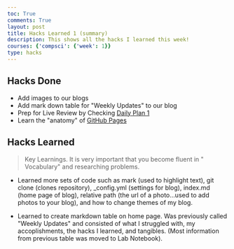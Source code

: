 ```yaml
---
toc: True
comments: True
layout: post
title: Hacks Learned 1 (summary)
description: This shows all the hacks I learned this week!
courses: {'compsci': {'week': 1}}
type: hacks
---
```


## Hacks Done
- Add images to our blogs
- Add mark down table for "Weekly Updates" to our blog
- Prep for Live Review by Checking [Daily Plan 1](http://localhost:4200/student//2023/08/21/GitHub_Pages_Plans.html)
- Learn the "anatomy" of [GitHub Pages](https://nighthawkcoders.github.io/teacher//c5.0/2023/08/23/github_pages_anatomy_IPYNB_2_.html)

## Hacks Learned
> Key Learnings.  It is very important that you become fluent in " Vocabulary" and researching problems.

- Learned more sets of code such as mark (used to highlight text), git clone (clones repository), _config.yml (settings for blog), index.md (home page of blog), relative path (the url of a photo...used to add photos to your blog), and how to change themes of my blog.

- Learned to create markdown table on home page. Was previously called "Weekly Updates" and consisted of what I struggled with, my accoplishments, the hacks I learned, and tangibles. (Most information from previous table was moved to Lab Notebook).